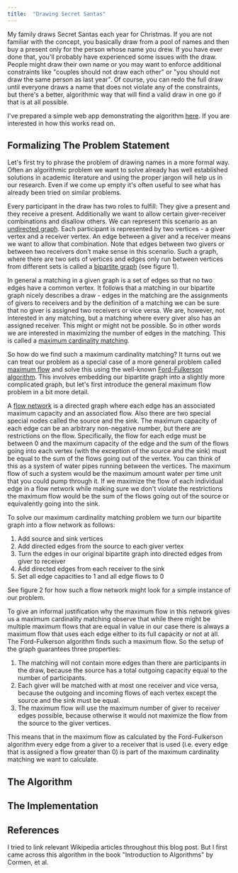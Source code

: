 ```yaml
---
title:  "Drawing Secret Santas"
---
```


My family draws Secret Santas each year for Christmas. If you are not familiar with the concept,
you basically draw from a pool of names and then buy a present only for the person whose name you
drew. If you have ever done that, you'll probably have experienced some issues with the draw.
People might draw their own name or you may want to enforce additional constraints like "couples
should not draw each other" or "you should not draw the same person as last year". Of course, you
can redo the full draw until everyone draws a name that does not violate any of the constraints,
but there's a better, algorithmic way that will find a valid draw in one go if that is at all possible.

I've prepared a simple web app demonstrating the algorithm [here](demo). If you are interested in how this
works read on.

Formalizing The Problem Statement
---------------------------------

Let's first try to phrase the problem of drawing names in a more formal way. Often an algorithmic
problem we want to solve already has well established solutions in academic literature and using
the proper jargon will help us in our research. Even if we come up empty it's often useful to see
what has already been tried on similar problems.

Every participant in the draw has two roles to fulfill: They give a present and they receive a present.
Additionally we want to allow certain giver-receiver combinations and disallow others. We can represent
this scenario as an [undirected graph](https://en.wikipedia.org/wiki/Graph_(discrete_mathematics)). Each participant
is represented by two vertices - a giver vertex and a receiver vertex. An edge between a giver and a
receiver means we want to allow that combination. Note that edges between two givers or between two
receivers don't make sense in this scenario. Such a graph, where there are two sets of vertices and edges
only run between vertices from different sets is called a [bipartite graph](https://en.wikipedia.org/wiki/Bipartite_graph) (see figure 1).

In general a matching in a given graph is a set of edges so that no two edges have a common vertex. It
follows that a matching in our bipartite graph nicely describes a draw - edges in the matching are the
assignments of givers to receivers and by the definition of a matching we can be sure that no giver is
assigned two receivers or vice versa. We are, however, not interested in any matching, but a matching
where every giver also has an assigned receiver. This might or might not be possible. So in other words
we are interested in maximizing the number of edges in the matching. This is called a
[maximum cardinality matching](https://en.wikipedia.org/wiki/Maximum_cardinality_matching).

So how do we find such a maximum cardinality matching? It turns out we can treat our problem as a special
case of a more general problem called [maximum flow](https://en.wikipedia.org/wiki/Maximum_flow_problem)
and solve this using the well-known [Ford-Fulkerson algorithm](https://en.wikipedia.org/wiki/Ford%E2%80%93Fulkerson_algorithm).
This involves embedding our bipartite graph into a slightly more complicated graph, but let's first introduce
the general maximum flow problem in a bit more detail.

A [flow network](https://en.wikipedia.org/wiki/Flow_network) is a directed graph where each edge has an
associated maximum capacity and an associated flow. Also there are two special special nodes called the
source and the sink. The maximum capacity of each edge can be an arbitrary non-negative number, but there
are restrictions on the flow. Specifically, the flow for each edge must be between 0 and the maximum
capacity of the edge and the sum of the flows going into each vertex (with the exception of the source and
the sink) must be equal to the sum of the flows going out of the vertex. You can think of this as a system
of water pipes running between the vertices. The maximum flow of such a system would be the maximum amount
water per time unit that you could pump through it. If we maximize the flow of each individual edge in a flow
network while making sure we don't violate the restrictions the maximum flow would be the sum of the flows
going out of the source or equivalently going into the sink.

To solve our maximum cardinality matching problem we turn our bipartite graph into a flow network as follows:

1. Add source and sink vertices
2. Add directed edges from the source to each giver vertex
3. Turn the edges in our original bipartite graph into directed edges from giver to receiver
4. Add directed edges from each receiver to the sink
5. Set all edge capacities to 1 and all edge flows to 0

See figure 2 for how such a flow network might look for a simple instance of our problem.

To give an informal justification why the maximum flow in this network gives us a maximum cardinality
matching observe that while there might be multiple maximum flows that are equal in value in our case there is always
a maximum flow that uses each edge either to its full capacity or not at all. The Ford-Fulkerson algorithm
finds such a maximum flow. So the setup of the graph guarantees three properties:

1. The matching will not contain more edges than there are participants in the draw, because the source has
   a total outgoing capacity equal to the number of participants.
2. Each giver will be matched with at most one receiver and vice versa, because the outgoing and incoming flows
   of each vertex except the source and the sink must be equal.
3. The maximum flow will use the maximum number of giver to receiver edges possible, because otherwise it would
   not maximize the flow from the source to the giver vertices.

This means that in the maximum flow as calculated by the Ford-Fulkerson algorithm every edge from a giver to a
receiver that is used (i.e. every edge that is assigned a flow greater than 0) is part of the maximum cardinality
matching we want to calculate.

The Algorithm
-------------


The Implementation
------------------

References
----------

I tried to link relevant Wikipedia articles throughout this blog post. But I first came across this algorithm
in the book "Introduction to Algorithms" by Cormen, et al.

